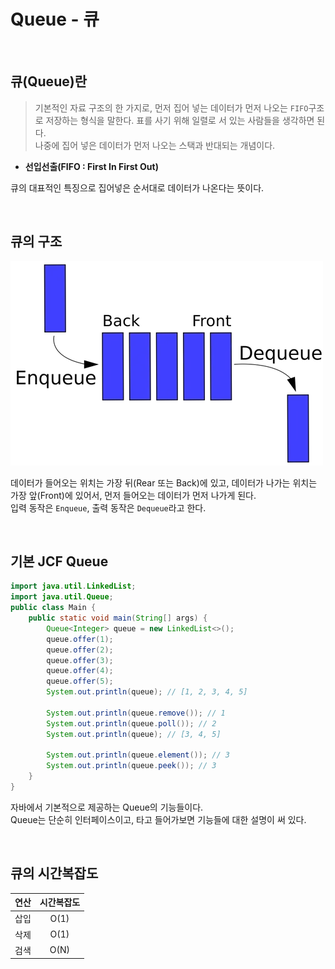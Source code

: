 # Queue - 큐

<br>

## 큐(Queue)란
> 기본적인 자료 구조의 한 가지로, 먼저 집어 넣는 데이터가 먼저 나오는 ``FIFO``구조로
> 저장하는 형식을 말한다. 표를 사기 위해 일렬로 서 있는 사람들을 생각하면 된다.<br>
> 나중에 집어 넣은 데이터가 먼저 나오는 스택과 반대되는 개념이다.

- **선입선출(FIFO : First In First Out)**

큐의 대표적인 특징으로 집어넣은 순서대로 데이터가 나온다는 뜻이다.

<br>

## 큐의 구조

![img.png](img.png)

데이터가 들어오는 위치는 가장 뒤(Rear 또는 Back)에 있고, 데이터가 나가는 위치는 가장 앞(Front)에 있어서,
먼저 들어오는 데이터가 먼저 나가게 된다.<br>
입력 동작은 ``Enqueue``, 출력 동작은 ``Dequeue``라고 한다.

<br>

## 기본 JCF Queue
```java
import java.util.LinkedList;
import java.util.Queue;
public class Main {
    public static void main(String[] args) {
        Queue<Integer> queue = new LinkedList<>();
        queue.offer(1);
        queue.offer(2);
        queue.offer(3);
        queue.offer(4);
        queue.offer(5);
        System.out.println(queue); // [1, 2, 3, 4, 5]

        System.out.println(queue.remove()); // 1
        System.out.println(queue.poll()); // 2
        System.out.println(queue); // [3, 4, 5]

        System.out.println(queue.element()); // 3
        System.out.println(queue.peek()); // 3
    }
}
```

자바에서 기본적으로 제공하는 Queue의 기능들이다. <br>
Queue는 단순히 인터페이스이고, 타고 들어가보면 기능들에 대한 설명이 써 있다.

<br>

## 큐의 시간복잡도

| **연산** | **시간복잡도** |
|--------|:---------:|
| 삽입     |   O(1)    |
| 삭제     |   O(1)    |  
| 검색     |   O(N)    |
